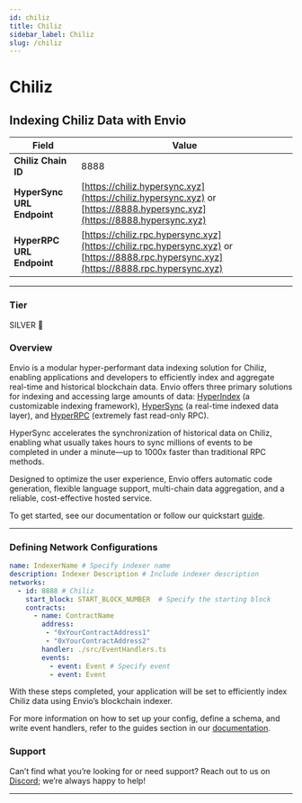 ```yaml
---
id: chiliz
title: Chiliz
sidebar_label: Chiliz
slug: /chiliz
---
```


# Chiliz

## Indexing Chiliz Data with Envio

| **Field**                     | **Value**                                                                                          |
|-------------------------------|----------------------------------------------------------------------------------------------------|
| **Chiliz Chain ID**     | 8888                                                                                            |
| **HyperSync URL Endpoint**    | [https://chiliz.hypersync.xyz](https://chiliz.hypersync.xyz) or [https://8888.hypersync.xyz](https://8888.hypersync.xyz) |
| **HyperRPC URL Endpoint**     | [https://chiliz.rpc.hypersync.xyz](https://chiliz.rpc.hypersync.xyz) or [https://8888.rpc.hypersync.xyz](https://8888.rpc.hypersync.xyz) |

---

### Tier

SILVER 🥈

### Overview

Envio is a modular hyper-performant data indexing solution for Chiliz, enabling applications and developers to efficiently index and aggregate real-time and historical blockchain data. Envio offers three primary solutions for indexing and accessing large amounts of data: [HyperIndex](/docs/HyperIndex/overview) (a customizable indexing framework), [HyperSync](/docs/HyperSync/overview) (a real-time indexed data layer), and [HyperRPC](/docs/HyperSync/overview-hyperrpc) (extremely fast read-only RPC).

HyperSync accelerates the synchronization of historical data on Chiliz, enabling what usually takes hours to sync millions of events to be completed in under a minute—up to 1000x faster than traditional RPC methods.

Designed to optimize the user experience, Envio offers automatic code generation, flexible language support, multi-chain data aggregation, and a reliable, cost-effective hosted service.

To get started, see our documentation or follow our quickstart [guide](/docs/HyperIndex/contract-import).

---

### Defining Network Configurations

```yaml
name: IndexerName # Specify indexer name
description: Indexer Description # Include indexer description
networks:
  - id: 8888 # Chiliz  
    start_block: START_BLOCK_NUMBER  # Specify the starting block
    contracts:
      - name: ContractName
        address:
         - "0xYourContractAddress1"
         - "0xYourContractAddress2"
        handler: ./src/EventHandlers.ts
        events:
          - event: Event # Specify event
          - event: Event
```

With these steps completed, your application will be set to efficiently index Chiliz data using Envio’s blockchain indexer.

For more information on how to set up your config, define a schema, and write event handlers, refer to the guides section in our [documentation](/docs/HyperIndex/configuration-file).

### Support

Can’t find what you’re looking for or need support? Reach out to us on [Discord](https://discord.com/invite/Q9qt8gZ2fX); we’re always happy to help!

---
